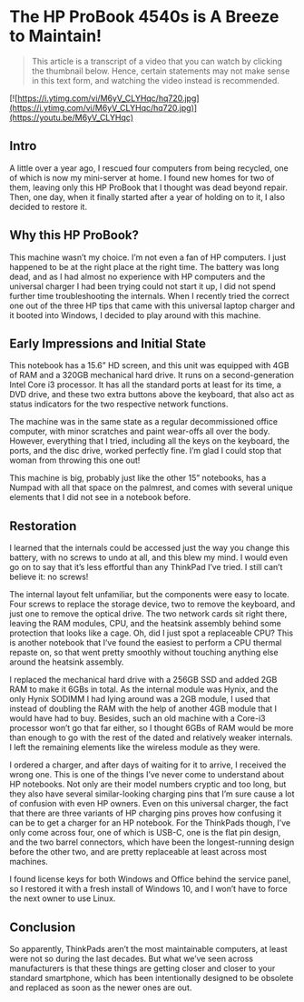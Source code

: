 # The HP ProBook 4540s is A Breeze to Maintain!

> This article is a transcript of a video that you can watch by clicking the thumbnail below. Hence, certain statements may not make sense in this text form, and watching the video instead is recommended.

[![https://i.ytimg.com/vi/M6yV_CLYHqc/hq720.jpg](https://i.ytimg.com/vi/M6yV_CLYHqc/hq720.jpg)](https://youtu.be/M6yV_CLYHqc)

## Intro

A little over a year ago, I rescued four computers from being recycled, one of which is now my mini-server at home. I found new homes for two of them, leaving only this HP ProBook that I thought was dead beyond repair. Then, one day, when it finally started after a year of holding on to it, I also decided to restore it.

## Why this HP ProBook?

This machine wasn’t my choice. I’m not even a fan of HP computers. I just happened to be at the right place at the right time. The battery was long dead, and as I had almost no experience with HP computers and the universal charger I had been trying could not start it up, I did not spend further time troubleshooting the internals. When I recently tried the correct one out of the three HP tips that came with this universal laptop charger and it booted into Windows, I decided to play around with this machine.

## Early Impressions and Initial State

This notebook has a 15.6” HD screen, and this unit was equipped with 4GB of RAM and a 320GB mechanical hard drive. It runs on a second-generation Intel Core i3 processor. It has all the standard ports at least for its time, a DVD drive, and these two extra buttons above the keyboard, that also act as status indicators for the two respective network functions.

The machine was in the same state as a regular decommissioned office computer, with minor scratches and paint wear-offs all over the body. However, everything that I tried, including all the keys on the keyboard, the ports, and the disc drive, worked perfectly fine. I’m glad I could stop that woman from throwing this one out!

This machine is big, probably just like the other 15” notebooks, has a Numpad with all that space on the palmrest, and comes with several unique elements that I did not see in a notebook before.

## Restoration

I learned that the internals could be accessed just the way you change this battery, with no screws to undo at all, and this blew my mind. I would even go on to say that it’s less effortful than any ThinkPad I’ve tried. I still can’t believe it: no screws!

The internal layout felt unfamiliar, but the components were easy to locate. Four screws to replace the storage device, two to remove the keyboard, and just one to remove the optical drive. The two network cards sit right there, leaving the RAM modules, CPU, and the heatsink assembly behind some protection that looks like a cage. Oh, did I just spot a replaceable CPU? This is another notebook that I’ve found the easiest to perform a CPU thermal repaste on, so that went pretty smoothly without touching anything else around the heatsink assembly.

I replaced the mechanical hard drive with a 256GB SSD and added 2GB RAM to make it 6GBs in total. As the internal module was Hynix, and the only Hynix SODIMM I had lying around was a 2GB module, I used that instead of doubling the RAM with the help of another 4GB module that I would have had to buy. Besides, such an old machine with a Core-i3 processor won’t go that far either, so I thought 6GBs of RAM would be more than enough to go with the rest of the dated and relatively weaker internals. I left the remaining elements like the wireless module as they were.

I ordered a charger, and after days of waiting for it to arrive, I received the wrong one. This is one of the things I’ve never come to understand about HP notebooks. Not only are their model numbers cryptic and too long, but they also have several similar-looking charging pins that I’m sure cause a lot of confusion with even HP owners. Even on this universal charger, the fact that there are three variants of HP charging pins proves how confusing it can be to get a charger for an HP notebook. For the ThinkPads though, I’ve only come across four, one of which is USB-C, one is the flat pin design, and the two barrel connectors, which have been the longest-running design before the other two, and are pretty replaceable at least across most machines.

I found license keys for both Windows and Office behind the service panel, so I restored it with a fresh install of Windows 10, and I won’t have to force the next owner to use Linux.

## Conclusion

So apparently, ThinkPads aren’t the most maintainable computers, at least were not so during the last decades. But what we’ve seen across manufacturers is that these things are getting closer and closer to your standard smartphone, which has been intentionally designed to be obsolete and replaced as soon as the newer ones are out.
